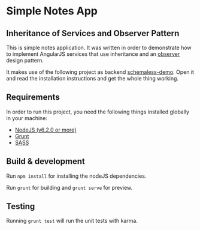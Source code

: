 # Simple Notes App
## Inheritance of Services and Observer Pattern 

This is simple notes application. It was written in order to demonstrate how to implement AngularJS services that use inheritance and an [observer](https://en.wikipedia.org/wiki/Observer_pattern) design pattern.

It makes use of the following project as backend [schemaless-demo](https://github.com/fjrd84/schemaless-demo). Open it and read the installation instructions and get the whole thing working.


## Requirements 

In order to run this project, you need the following things installed globally in your machine:

- [NodeJS (v6.2.0 or more)](https://nodejs.org/en/grun)
- [Grunt](http://gruntjs.com/installing-grunt)
- [SASS](http://sass-lang.com/install)


## Build & development

Run `npm install` for installing the nodeJS dependencies.

Run `grunt` for building and `grunt serve` for preview.

## Testing

Running `grunt test` will run the unit tests with karma.
